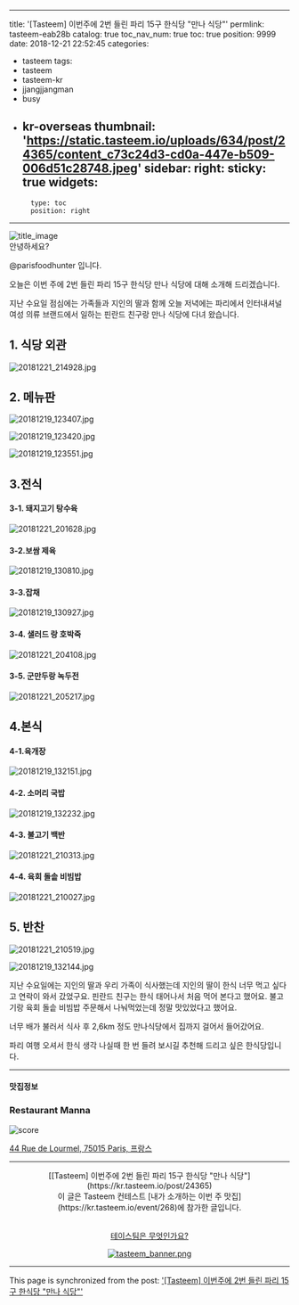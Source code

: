 
---
title: '[Tasteem] 이번주에 2번 들린 파리 15구 한식당 "만나 식당"'
permlink: tasteem-eab28b
catalog: true
toc_nav_num: true
toc: true
position: 9999
date: 2018-12-21 22:52:45
categories:
- tasteem
tags:
- tasteem
- tasteem-kr
- jjangjjangman
- busy
- kr-overseas
thumbnail: 'https://static.tasteem.io/uploads/634/post/24365/content_c73c24d3-cd0a-447e-b509-006d51c28748.jpeg'
sidebar:
    right:
        sticky: true
widgets:
    -
        type: toc
        position: right
---


![title_image](https://static.tasteem.io/uploads/634/post/24365/content_c73c24d3-cd0a-447e-b509-006d51c28748.jpeg)
<br/>
안녕하세요?

@parisfoodhunter 입니다. 

오늘은 이번 주에 2번 들린 파리 15구 한식당 만나 식당에 대해 소개해 드리겠습니다. 

지난 수요일 점심에는 가족들과 지인의 딸과 함께 오늘 저녁에는 파리에서 인터내셔널 여성 의류 브랜드에서 일하는 핀란드 친구랑 만나 식당에 다녀 왔습니다. 

## 1. 식당 외관


![20181221_214928.jpg](https://static.tasteem.io/uploads/image/image/119217/f571ac88-1695-4794-8127-cdc2e193cb8f.jpeg)

## 2. 메뉴판


![20181219_123407.jpg](https://static.tasteem.io/uploads/image/image/119218/f571ac88-1695-4794-8127-cdc2e193cb8f.jpeg)


![20181219_123420.jpg](https://static.tasteem.io/uploads/image/image/119219/f571ac88-1695-4794-8127-cdc2e193cb8f.jpeg)



![20181219_123551.jpg](https://static.tasteem.io/uploads/image/image/119220/f571ac88-1695-4794-8127-cdc2e193cb8f.jpeg)


## 3.전식

#### 3-1. 돼지고기 탕수육


![20181221_201628.jpg](https://static.tasteem.io/uploads/image/image/119221/f571ac88-1695-4794-8127-cdc2e193cb8f.jpeg)

#### 3-2.보쌈 제육

![20181219_130810.jpg](https://static.tasteem.io/uploads/image/image/119222/f571ac88-1695-4794-8127-cdc2e193cb8f.jpeg)

#### 3-3.잡채


![20181219_130927.jpg](https://static.tasteem.io/uploads/image/image/119223/f571ac88-1695-4794-8127-cdc2e193cb8f.jpeg)

#### 3-4. 샐러드 랑 호박죽


![20181221_204108.jpg](https://static.tasteem.io/uploads/image/image/119224/f571ac88-1695-4794-8127-cdc2e193cb8f.jpeg)

#### 3-5. 군만두랑 녹두전


![20181221_205217.jpg](https://static.tasteem.io/uploads/image/image/119225/f571ac88-1695-4794-8127-cdc2e193cb8f.jpeg)

## 4.본식

#### 4-1.육개장


![20181219_132151.jpg](https://static.tasteem.io/uploads/image/image/119226/f571ac88-1695-4794-8127-cdc2e193cb8f.jpeg)

#### 4-2. 소머리 국밥


![20181219_132232.jpg](https://static.tasteem.io/uploads/image/image/119227/f571ac88-1695-4794-8127-cdc2e193cb8f.jpeg)


#### 4-3. 불고기 백반


![20181221_210313.jpg](https://static.tasteem.io/uploads/image/image/119228/f571ac88-1695-4794-8127-cdc2e193cb8f.jpeg)


#### 4-4. 육회 돌솥 비빔밥 


![20181221_210027.jpg](https://static.tasteem.io/uploads/image/image/119229/f571ac88-1695-4794-8127-cdc2e193cb8f.jpeg)


## 5. 반찬


![20181221_210519.jpg](https://static.tasteem.io/uploads/image/image/119230/f571ac88-1695-4794-8127-cdc2e193cb8f.jpeg)


![20181219_132144.jpg](https://static.tasteem.io/uploads/image/image/119231/f571ac88-1695-4794-8127-cdc2e193cb8f.jpeg)


지난 수요일에는 지인의 딸과 우리 가족이 식사했는데 지인의 딸이 한식 너무 먹고 싶다고 연락이 와서 갔었구요.  핀란드 친구는 한식 태어나서 처음 먹어 본다고 했어요. 불고기랑 육회 돌솥 비빔밥 주문해서 나눠먹었는데 정말 맛있었다고 했어요.

너무 배가 불러서 식사 후 2,6km 정도 만나식당에서 집까지 걸어서 들어갔어요. 

파리 여행 오셔서 한식 생각 나실때 한 번 들려 보시길 추천해 드리고 싶은 한식당입니다.

---------------------
#### 맛집정보
### Restaurant Manna
![score](https://static.tasteem.io/images/steem/2Crowns.png)

[44 Rue de Lourmel, 75015 Paris, 프랑스](https://kr.tasteem.io/post/24365#map)

-----------------------------------------
<center>[[Tasteem] 이번주에 2번 들린 파리 15구 한식당 "만나 식당"](https://kr.tasteem.io/post/24365)
<br/>이 글은 Tasteem 컨테스트
 [내가 소개하는  이번 주 맛집](https://kr.tasteem.io/event/268)에 참가한 글입니다.

<br/>[테이스팀은 무엇인가요?](https://kr.tasteem.io/about)

[![tasteem_banner.png](https://static.tasteem.io/images/tasteem_banner_v3.png)](https://kr.tasteem.io)</center>

- - -

This page is synchronized from the post: ['[Tasteem] 이번주에 2번 들린 파리 15구 한식당 "만나 식당"'](https://steemit.com/@parisfoodhunter/tasteem-eab28b)
